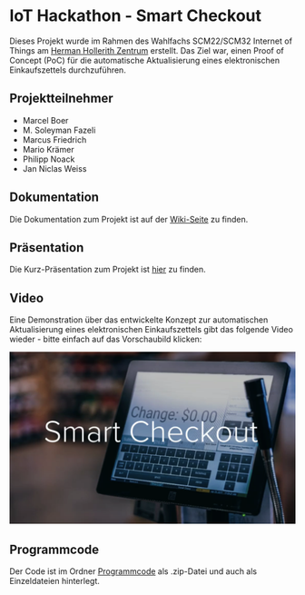 # IoT Hackathon - Smart Checkout
Dieses Projekt wurde im Rahmen des Wahlfachs SCM22/SCM32 Internet of Things am [Herman Hollerith Zentrum](http://www.hhz.de/home/) erstellt.
Das Ziel war, einen Proof of Concept (PoC) für die automatische Aktualisierung eines elektronischen Einkaufszettels durchzuführen.

## Projektteilnehmer

* Marcel Boer
* M. Soleyman Fazeli
* Marcus Friedrich
* Mario Krämer
* Philipp Noack
* Jan Niclas Weiss


## Dokumentation

Die Dokumentation zum Projekt ist auf der [Wiki-Seite](https://github.com/Soley02/IoTBarcodeHHZ/wiki) zu finden.

## Präsentation

Die Kurz-Präsentation zum Projekt ist [hier](https://github.com/Soley02/IoTBarcodeHHZ/blob/master/Dateien/Pr%C3%A4sentation_Smart_Checkout.pptx) zu finden.

## Video
Eine Demonstration über das entwickelte Konzept zur automatischen Aktualisierung eines elektronischen Einkaufszettels gibt das folgende Video wieder - bitte einfach auf das Vorschaubild klicken:

[![](https://github.com/Soley02/IoTBarcodeHHZ/blob/master/Bilder/Screenshot_Video.png)](https://raw.githubusercontent.com/Soley02/IoTBarcodeHHZ/master/Videos/Smart_Checkout_Final.mp4)

## Programmcode

Der Code ist im Ordner [Programmcode](https://github.com/Soley02/IoTBarcodeHHZ/tree/master/Programmcode) als .zip-Datei und auch als Einzeldateien hinterlegt.
